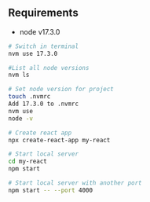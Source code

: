 ## Requirements
- node v17.3.0

```sh
# Switch in terminal
nvm use 17.3.0

#List all node versions
nvm ls
```

```sh
# Set node version for project
touch .nvmrc
Add 17.3.0 to .nvmrc
nvm use
node -v
```

```sh
# Create react app
npx create-react-app my-react

# Start local server
cd my-react
npm start

# Start local server with another port
npm start -- --port 4000
```
